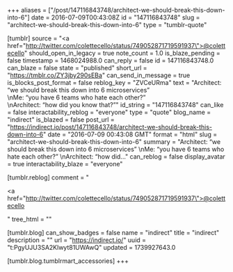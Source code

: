 +++
aliases = ["/post/147116843748/architect-we-should-break-this-down-into-6"]
date = 2016-07-09T00:43:08Z
id = "147116843748"
slug = "architect-we-should-break-this-down-into-6"
type = "tumblr-quote"

[tumblr]
source = "<a href=\"http://twitter.com/colettecello/status/749052871719591937\">@colettecello</a>"
should_open_in_legacy = true
note_count = 1.0
is_blaze_pending = false
timestamp = 1468024988.0
can_reply = false
id = 147116843748.0
can_blaze = false
state = "published"
short_url = "https://tmblr.co/ZY3jby290sEBa"
can_send_in_message = true
is_blocks_post_format = false
reblog_key = "ZVCeURma"
text = "Architect: &ldquo;we should break this down into 6 microservices&rdquo;<br/>\nMe: &ldquo;you have 6 teams who hate each other?&rdquo;<br/>\nArchitect: &ldquo;how did you know that?&rdquo;"
id_string = "147116843748"
can_like = false
interactability_reblog = "everyone"
type = "quote"
blog_name = "indirect"
is_blazed = false
post_url = "https://indirect.io/post/147116843748/architect-we-should-break-this-down-into-6"
date = "2016-07-09 00:43:08 GMT"
format = "html"
slug = "architect-we-should-break-this-down-into-6"
summary = "Architect: “we should break this down into 6 microservices” \nMe: “you have 6 teams who hate each other?” \nArchitect: “how did..."
can_reblog = false
display_avatar = true
interactability_blaze = "everyone"

[tumblr.reblog]
comment = "<p><a href=\"http://twitter.com/colettecello/status/749052871719591937\">@colettecello</a></p>"
tree_html = ""

[tumblr.blog]
can_show_badges = false
name = "indirect"
title = "indirect"
description = ""
url = "https://indirect.io/"
uuid = "t:PgyUJU3SA2Klwyt81UWAwQ"
updated = 1739927643.0

[tumblr.blog.tumblrmart_accessories]
+++
